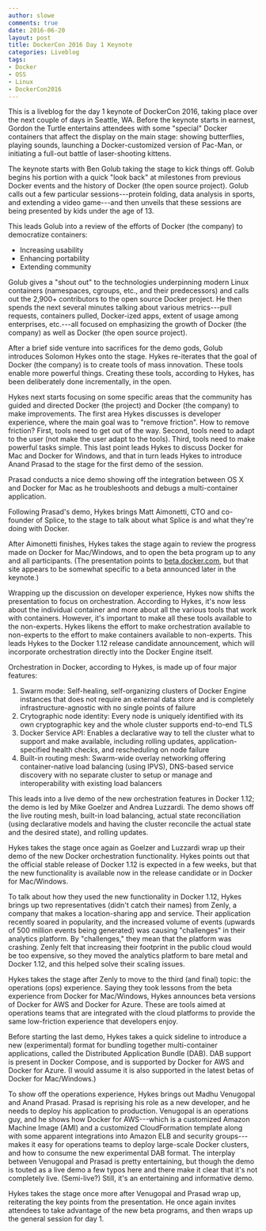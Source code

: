 ```yaml
---
author: slowe
comments: true
date: 2016-06-20
layout: post
title: DockerCon 2016 Day 1 Keynote
categories: Liveblog
tags:
- Docker
- OSS
- Linux
- DockerCon2016
---
```


This is a liveblog for the day 1 keynote of DockerCon 2016, taking place over the next couple of days in Seattle, WA. Before the keynote starts in earnest, Gordon the Turtle entertains attendees with some "special" Docker containers that affect the display on the main stage: showing butterflies, playing sounds, launching a Docker-customized version of Pac-Man, or initiating a full-out battle of laser-shooting kittens.

The keynote starts with Ben Golub taking the stage to kick things off. Golub begins his portion with a quick "look back" at milestones from previous Docker events and the history of Docker (the open source project). Golub calls out a few particular sessions---protein folding, data analysis in sports, and extending a video game---and then unveils that these sessions are being presented by kids under the age of 13.

This leads Golub into a review of the efforts of Docker (the company) to democratize containers:

* Increasing usability
* Enhancing portability
* Extending community

Golub gives a "shout out" to the technologies underpinning modern Linux containers (namespaces, cgroups, etc., and their predecessors) and calls out the 2,900+ contributors to the open source Docker project. He then spends the next several minutes talking about various metrics---pull requests, containers pulled, Docker-ized apps, extent of usage among enterprises, etc.---all focused on emphasizing the growth of Docker (the company) as well as Docker (the open source project).

After a brief side venture into sacrifices for the demo gods, Golub introduces Solomon Hykes onto the stage. Hykes re-iterates that the goal of Docker (the company) is to create tools of mass innovation. These tools enable more powerful things. Creating these tools, according to Hykes, has been deliberately done incrementally, in the open.

Hykes next starts focusing on some specific areas that the community has guided and directed Docker (the project) and Docker (the company) to make improvements. The first area Hykes discusses is developer experience, where the main goal was to "remove friction". How to remove friction? First, tools need to get out of the way. Second, tools need to adapt to the user (not make the user adapt to the tools). Third, tools need to make powerful tasks simple. This last point leads Hykes to discuss Docker for Mac and Docker for Windows, and that in turn leads Hykes to introduce Anand Prasad to the stage for the first demo of the session.

Prasad conducts a nice demo showing off the integration between OS X and Docker for Mac as he troubleshoots and debugs a multi-container application.

Following Prasad's demo, Hykes brings Matt Aimonetti, CTO and co-founder of Splice, to the stage to talk about what Splice is and what they're doing with Docker.

After Aimonetti finishes, Hykes takes the stage again to review the progress made on Docker for Mac/Windows, and to open the beta program up to any and all participants. (The presentation points to [beta.docker.com](https://beta.docker.com/), but that site appears to be somewhat specific to a beta announced later in the keynote.)

Wrapping up the discussion on developer experience, Hykes now shifts the presentation to focus on orchestration. According to Hykes, it's now less about the individual container and more about all the various tools that work with containers. However, it's important to make all these tools available to the non-experts. Hykes likens the effort to make orchestration available to non-experts to the effort to make containers available to non-experts. This leads Hykes to the Docker 1.12 release candidate announcement, which will incorporate orchestration directly into the Docker Engine itself.

Orchestration in Docker, according to Hykes, is made up of four major features:

1. Swarm mode: Self-healing, self-organizing clusters of Docker Engine instances that does not require an external data store and is completely infrastructure-agnostic with no single points of failure
2. Crytographic node identity: Every node is uniquely identified with its own cryptographic key and the whole cluster supports end-to-end TLS
3. Docker Service API: Enables a declarative way to tell the cluster what to support and make available, including rolling updates, application-specified health checks, and rescheduling on node failure
4. Built-in routing mesh: Swarm-wide overlay networking offering container-native load balancing (using IPVS), DNS-based service discovery with no separate cluster to setup or manage and interoperability with existing load balancers

This leads into a live demo of the new orchestration features in Docker 1.12; the demo is led by Mike Goelzer and Andrea Luzzardi. The demo shows off the live routing mesh, built-in load balancing, actual state reconciliation (using declarative models and having the cluster reconcile the actual state and the desired state), and rolling updates.

Hykes takes the stage once again as Goelzer and Luzzardi wrap up their demo of the new Docker orchestration functionality. Hykes points out that the official stable release of Docker 1.12 is expected in a few weeks, but that the new functionality is available now in the release candidate or in Docker for Mac/Windows.

To talk about how they used the new functionality in Docker 1.12, Hykes brings up two representatives (didn't catch their names) from Zenly, a company that makes a location-sharing app and service. Their application recently soared in popularity, and the increased volume of events (upwards of 500 million events being generated) was causing "challenges" in their analytics platform. By "challenges," they mean that the platform was crashing. Zenly felt that increasing their footprint in the public cloud would be too expensive, so they moved the analytics platform to bare metal and Docker 1.12, and this helped solve their scaling issues.

Hykes takes the stage after Zenly to move to the third (and final) topic: the operations (ops) experience. Saying they took lessons from the beta experience from Docker for Mac/Windows, Hykes announces beta versions of Docker for AWS and Docker for Azure. These are tools aimed at operations teams that are integrated with the cloud platforms to provide the same low-friction experience that developers enjoy.

Before starting the last demo, Hykes takes a quick sideline to introduce a new (experimental) format for bundling together multi-container applications, called the Distributed Application Bundle (DAB). DAB support is present in Docker Compose, and is supported by Docker for AWS and Docker for Azure. (I would assume it is also supported in the latest betas of Docker for Mac/Windows.)

To show off the operations experience, Hykes brings out Madhu Venugopal and Anand Prasad. Prasad is reprising his role as a new developer, and he needs to deploy his application to production. Venugopal is an operations guy, and he shows how Docker for AWS---which is a customized Amazon Machine Image (AMI) and a customized CloudFormation template along with some apparent integrations into Amazon ELB and security groups---makes it easy for operations teams to deploy large-scale Docker clusters, and how to consume the new experimental DAB format. The interplay between Venugopal and Prasad is pretty entertaining, but though the demo is touted as a live demo a few typos here and there make it clear that it's not completely live. (Semi-live?) Still, it's an entertaining and informative demo.

Hykes takes the stage once more after Venugopal and Prasad wrap up, reiterating the key points from the presentation. He once again invites attendees to take advantage of the new beta programs, and then wraps up the general session for day 1.
